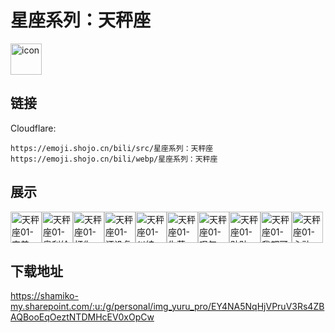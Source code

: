 # 星座系列：天秤座
<img src="https://emoji.shojo.cn/bili/src/星座系列：天秤座/icon.png" width="50" height="50" alt="icon">

## 链接
Cloudflare:
```
https://emoji.shojo.cn/bili/src/星座系列：天秤座
https://emoji.shojo.cn/bili/webp/星座系列：天秤座
```
## 展示
<img src="https://emoji.shojo.cn/bili/src/星座系列：天秤座/天秤座01-完美.png" width="50" height="50" alt="天秤座01-完美"><img src="https://emoji.shojo.cn/bili/src/星座系列：天秤座/天秤座01-奥利给.png" width="50" height="50" alt="天秤座01-奥利给"><img src="https://emoji.shojo.cn/bili/src/星座系列：天秤座/天秤座01-打你.png" width="50" height="50" alt="天秤座01-打你"><img src="https://emoji.shojo.cn/bili/src/星座系列：天秤座/天秤座01-还没复习.png" width="50" height="50" alt="天秤座01-还没复习"><img src="https://emoji.shojo.cn/bili/src/星座系列：天秤座/天秤座01-纠结.png" width="50" height="50" alt="天秤座01-纠结"><img src="https://emoji.shojo.cn/bili/src/星座系列：天秤座/天秤座01-失落.png" width="50" height="50" alt="天秤座01-失落"><img src="https://emoji.shojo.cn/bili/src/星座系列：天秤座/天秤座01-叹气.png" width="50" height="50" alt="天秤座01-叹气"><img src="https://emoji.shojo.cn/bili/src/星座系列：天秤座/天秤座01-贴贴.png" width="50" height="50" alt="天秤座01-贴贴"><img src="https://emoji.shojo.cn/bili/src/星座系列：天秤座/天秤座01-我都可以.png" width="50" height="50" alt="天秤座01-我都可以"><img src="https://emoji.shojo.cn/bili/src/星座系列：天秤座/天秤座01-心动.png" width="50" height="50" alt="天秤座01-心动">

## 下载地址

https://shamiko-my.sharepoint.com/:u:/g/personal/img_yuru_pro/EY4NA5NqHjVPruV3Rs4ZBAQBooEqOeztNTDMHcEV0xOpCw